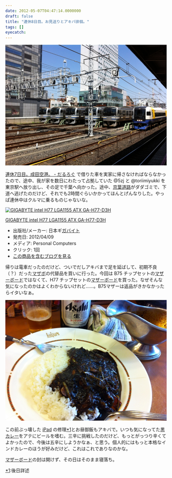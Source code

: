 ```yaml
---
date: 2012-05-07T04:47:14.0000000
draft: false
title: "連休8日目。お見送りとアキバ徘徊。"
tags: []
eyecatch: 
---
```

<p><img src="20120505125929.jpg" alt="f:id:daruyanagi:20120505125929j:plain" title="f:id:daruyanagi:20120505125929j:plain" class="hatena-fotolife"></p><p><a href="http://daruyanagi.hatenablog.com/entry/2012/05/05/060711">&#x9023;&#x4F11;7&#x65E5;&#x76EE;&#x3002;&#x6210;&#x7530;&#x7A7A;&#x6E2F;&#x3002; - &#x3060;&#x308B;&#x308D;&#x3050;</a> で借りた車を実家に帰さなければならなかったので、途中、我が家を数日にわたって占拠していた @5zj と @toriimiyukki を東京駅へ放り出し、その足で千葉へ向かった。途中、<a class="keyword" href="http://d.hatena.ne.jp/keyword/%B5%FE%CD%D5%C6%BB%CF%A9">京葉道路</a>がダダゴミで、下道へ逃げたのだけど、それでも2時間ぐらいかかってほんとげんなりした。やっぱ連休中はクルマに乗るものじゃないな。</p><p><div class="hatena-asin-detail"><a href="http://www.amazon.co.jp/exec/obidos/ASIN/B007MWZKQI/bestylesnet-22/"><img src="http://ecx.images-amazon.com/images/I/51E%2BtI%2Bc8KL._SL160_.jpg" class="hatena-asin-detail-image" alt="GIGABYTE intel H77 LGA1155 ATX GA-H77-D3H" title="GIGABYTE intel H77 LGA1155 ATX GA-H77-D3H"></a><div class="hatena-asin-detail-info"><p class="hatena-asin-detail-title"><a href="http://www.amazon.co.jp/exec/obidos/ASIN/B007MWZKQI/bestylesnet-22/">GIGABYTE intel H77 LGA1155 ATX GA-H77-D3H</a></p><ul><li><span class="hatena-asin-detail-label">出版社/メーカー:</span> 日本ギ<a class="keyword" href="http://d.hatena.ne.jp/keyword/%A5%AC%A5%D0%A5%A4%A5%C8">ガバイト</a></li><li><span class="hatena-asin-detail-label">発売日:</span> 2012/04/09</li><li><span class="hatena-asin-detail-label">メディア:</span> Personal Computers</li><li> <span class="hatena-asin-detail-label">クリック</span>: 1回</li><li><a href="http://d.hatena.ne.jp/asin/B007MWZKQI/bestylesnet-22" target="_blank">この商品を含むブログを見る</a></li></ul></div><div class="hatena-asin-detail-foot"></div></div></p><p>帰りは電車だったのだけど、ついでだしアキバまで足を延ばして、初期不良（？）だった<a class="keyword" href="http://d.hatena.ne.jp/keyword/%A5%DE%A5%B6%A5%DC">マザボ</a>の代替品を買いに行った。今回は B75 チップセットの<a class="keyword" href="http://d.hatena.ne.jp/keyword/%A5%DE%A5%B6%A1%BC%A5%DC%A1%BC%A5%C9">マザーボード</a>ではなくて、H77 チップセットの<a class="keyword" href="http://d.hatena.ne.jp/keyword/%A5%DE%A5%B6%A1%BC%A5%DC%A1%BC%A5%C9">マザーボード</a>を買った。なぜそんな気になったのかはよくわからないけれど……。B75マザーは返品がきかなかったらイタいなぁ。</p><p><img src="20120505140005.jpg" alt="f:id:daruyanagi:20120505140005j:plain" title="f:id:daruyanagi:20120505140005j:plain" class="hatena-fotolife"></p><p>この前ぶっ壊した <a class="keyword" href="http://d.hatena.ne.jp/keyword/iPad">iPad</a> の修理<a href="#f1" name="fn1" title="後日詳述">*1</a>とお昼御飯もアキバで。いつも気になってた<a class="keyword" href="http://d.hatena.ne.jp/keyword/%B9%F5%A5%AB%A5%EC%A1%BC">黒カレー</a>をアテにビールを嗜む。三辛に挑戦したのだけど、もっとがっつり辛くてよかったので、今後は五辛にしようかなぁ、と思う。個人的にはもっと本格なインドカレーのほうが好みだけど、これはこれでありなのかな。</p><p><a class="keyword" href="http://d.hatena.ne.jp/keyword/%A5%DE%A5%B6%A1%BC%A5%DC%A1%BC%A5%C9">マザーボード</a>の封は開けず、その日はそのまま寝落ち。</p>
<div class="footnote">
<p class="footnote"><a href="#fn1" name="f1" class="footnote-number">*1</a><span class="footnote-delimiter">:</span><span class="footnote-text">後日詳述</span></p>
</div>